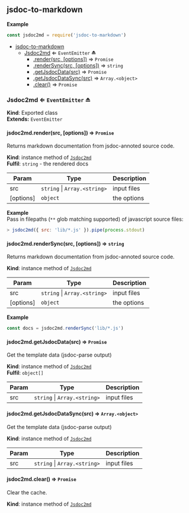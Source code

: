 <a name="module_jsdoc-to-markdown"></a>

## jsdoc-to-markdown
**Example**  
```js
const jsdoc2md = require('jsdoc-to-markdown')
```

* [jsdoc-to-markdown](#module_jsdoc-to-markdown)
    * [Jsdoc2md](#exp_module_jsdoc-to-markdown--Jsdoc2md) ⇐ <code>EventEmitter</code> ⏏
        * [.render(src, [options])](#module_jsdoc-to-markdown--Jsdoc2md+render) ⇒ <code>Promise</code>
        * [.renderSync(src, [options])](#module_jsdoc-to-markdown--Jsdoc2md+renderSync) ⇒ <code>string</code>
        * [.getJsdocData(src)](#module_jsdoc-to-markdown--Jsdoc2md+getJsdocData) ⇒ <code>Promise</code>
        * [.getJsdocDataSync(src)](#module_jsdoc-to-markdown--Jsdoc2md+getJsdocDataSync) ⇒ <code>Array.&lt;object&gt;</code>
        * [.clear()](#module_jsdoc-to-markdown--Jsdoc2md+clear) ⇒ <code>Promise</code>

<a name="exp_module_jsdoc-to-markdown--Jsdoc2md"></a>

### Jsdoc2md ⇐ <code>EventEmitter</code> ⏏
**Kind**: Exported class  
**Extends:** <code>EventEmitter</code>  
<a name="module_jsdoc-to-markdown--Jsdoc2md+render"></a>

#### jsdoc2md.render(src, [options]) ⇒ <code>Promise</code>
Returns markdown documentation from jsdoc-annoted source code.

**Kind**: instance method of <code>[Jsdoc2md](#exp_module_jsdoc-to-markdown--Jsdoc2md)</code>  
**Fulfil**: <code>string</code> - the rendered docs  

| Param | Type | Description |
| --- | --- | --- |
| src | <code>string</code> &#124; <code>Array.&lt;string&gt;</code> | input files |
| [options] | <code>object</code> | the options |

**Example**  
Pass in filepaths (`**` glob matching supported) of javascript source files:
```js
> jsdoc2md({ src: 'lib/*.js' }).pipe(process.stdout)
```
<a name="module_jsdoc-to-markdown--Jsdoc2md+renderSync"></a>

#### jsdoc2md.renderSync(src, [options]) ⇒ <code>string</code>
Returns markdown documentation from jsdoc-annoted source code.

**Kind**: instance method of <code>[Jsdoc2md](#exp_module_jsdoc-to-markdown--Jsdoc2md)</code>  

| Param | Type | Description |
| --- | --- | --- |
| src | <code>string</code> &#124; <code>Array.&lt;string&gt;</code> | input files |
| [options] | <code>object</code> | the options |

**Example**  
```js
const docs = jsdoc2md.renderSync('lib/*.js')
```
<a name="module_jsdoc-to-markdown--Jsdoc2md+getJsdocData"></a>

#### jsdoc2md.getJsdocData(src) ⇒ <code>Promise</code>
Get the template data (jsdoc-parse output)

**Kind**: instance method of <code>[Jsdoc2md](#exp_module_jsdoc-to-markdown--Jsdoc2md)</code>  
**Fulfil**: <code>object[]</code>  

| Param | Type | Description |
| --- | --- | --- |
| src | <code>string</code> &#124; <code>Array.&lt;string&gt;</code> | input files |

<a name="module_jsdoc-to-markdown--Jsdoc2md+getJsdocDataSync"></a>

#### jsdoc2md.getJsdocDataSync(src) ⇒ <code>Array.&lt;object&gt;</code>
Get the template data (jsdoc-parse output)

**Kind**: instance method of <code>[Jsdoc2md](#exp_module_jsdoc-to-markdown--Jsdoc2md)</code>  

| Param | Type | Description |
| --- | --- | --- |
| src | <code>string</code> &#124; <code>Array.&lt;string&gt;</code> | input files |

<a name="module_jsdoc-to-markdown--Jsdoc2md+clear"></a>

#### jsdoc2md.clear() ⇒ <code>Promise</code>
Clear the cache.

**Kind**: instance method of <code>[Jsdoc2md](#exp_module_jsdoc-to-markdown--Jsdoc2md)</code>  

